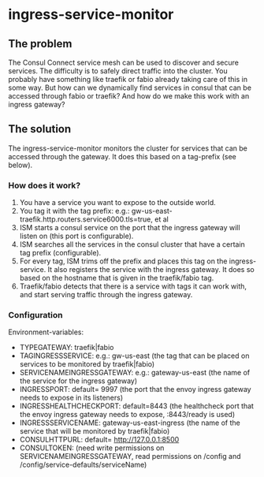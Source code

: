 # ingress-service-monitor
## The problem
The Consul Connect service mesh can be used to discover and secure services.
The difficulty is to safely direct traffic into the cluster. You probably have something like traefik or fabio already taking care of this in some way. But how can we dynamically find services in consul that can be accessed through fabio or traefik? And how do we make this work with an ingress gateway?
## The solution
The ingress-service-monitor monitors the cluster for services that can be accessed through the gateway. It does this based on a tag-prefix (see below).
### How does it work?
1. You have a service you want to expose to the outside world.
2. You tag it with the tag prefix: e.g.: gw-us-east-traefik.http.routers.service6000.tls=true, et al
2. ISM starts a consul service on the port that the ingress gateway will listen on (this port is configurable).
3. ISM searches all the services in the consul cluster that have a certain tag prefix (configurable).
4. For every tag, ISM trims off the prefix and places this tag on the ingress-service. It also registers the service with the ingress gateway. It does so based on the hostname that is given in the traefik/fabio tag.
5. Traefik/fabio detects that there is a service with tags it can work with, and start serving traffic through the ingress gateway.
### Configuration
Environment-variables:
- TYPEGATEWAY: traefik|fabio
- TAGINGRESSSERVICE: e.g.: gw-us-east (the tag that can be placed on services to be monitored by traefik|fabio)
- SERVICENAMEINGRESSGATEWAY: e.g.: gateway-us-east (the name of the service for the ingress gateway)
- INGRESSPORT: default= 9997 (the port that the envoy ingress gateway needs to expose in its listeners)
- INGRESSHEALTHCHECKPORT: default=8443 (the healthcheck port that the envoy ingress gateway needs to expose, :8443/ready is used)
- INGRESSSERVICENAME: gateway-us-east-ingress (the name of the service that will be monitored by traefik|fabio)
- CONSULHTTPURL: default= http://127.0.0.1:8500
- CONSULTOKEN: (need write permissions on SERVICENAMEINGRESSGATEWAY, read permissions on /config and /config/service-defaults/serviceName)
